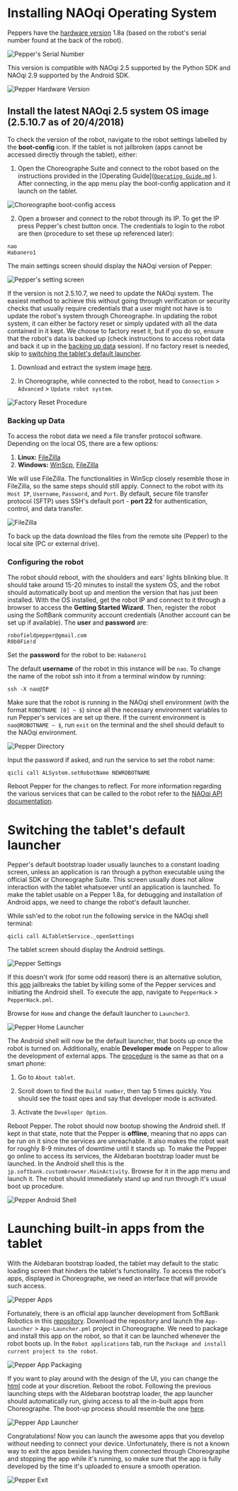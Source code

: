 # Installing NAOqi Operating System

Peppers have the [hardware version](https://support.aldebaran.com/support/solutions/articles/80000963170-is-my-pepper-a-1-7-1-8a-or-1-8-hardware-version-) 1.8a (based on the robot's serial number found at the back of the robot). 

![Pepper's Serial Number](Images/Pepper's%20Serial%20Number.png)  

This version is compatible with NAOqi 2.5 supported by the Python SDK and NAOqi 2.9 supported by the Android SDK. 

![Pepper Hardware Version](Images/Pepper%20Hardware%20version.png)  

## Install the latest NAOqi 2.5 system OS image (2.5.10.7 as of 20/4/2018)

To check the version of the robot, navigate to the robot settings labelled by the **boot-config** icon. If the tablet is not jailbroken (apps cannot be accessed directly through the tablet), either:

1) Open the Choreographe Suite and connect to the robot based on the instructions provided in the [Operating Guide]([`Operating Guide.md`](Operating%20Pepper%20Guide.md)
). After connecting, in the app menu play the boot-config application and it launch on the tablet.

![Choreographe boot-config access](Images/Boot-config%20Choreographe.png)  

2) Open a browser and connect to the robot through its IP. To get the IP press Pepper's chest button once. The credentials to login to the robot are then (procedure to set these up referenced later):

```
nao
Habanero1
```

The main settings screen should display the NAOqi version of Pepper:

![Pepper's setting screen](Images/NAOqi%20Version.png)  

If the version is not 2.5.10.7, we need to update the NAOqi system. The easiest method to achieve this without going through verification or security checks that usually require credentials that a user might not have is to update the robot's system through Choreographe. In updating the robot system, it can either be factory reset or simply updated with all the data contained in it kept. We choose to factory reset it, but if you do so, ensure that the robot's data is backed up (check instructions to access robot data and back it up in the [backing up data](#backing-up-data) session). If no factory reset is needed, skip to [switching the tablet's default launcher](#switching-the-tablet's-default-launcher).

1) Download and extract the system image [here](https://www.robotlab.com/hubfs/pepper-x86-2.5.10.7_2018-04-20_with-root.opn).

2) In Choreographe, while connected to the robot, head to `Connection` > `Advanced` > `Update robot system`.

![Factory Reset Procedure](Images/Factory%20Reset.png)  

### Backing up Data
To access the robot data we need a file transfer protocol software. Depending on the local OS, there are a few options:

1) **Linux:** [FileZilla](https://filezilla-project.org/download.php)
2) **Windows:** [WinScp](https://winscp.net/eng/download.php), [FileZilla](https://filezilla-project.org/download.php)

We will use FileZilla. The functionalities in WinScp closely resemble those in FileZilla, so the same steps should still apply. Connect to the robot with its `Host IP`, `Username`, `Password`, and `Port`. By default, secure file transfer protocol (SFTP) uses SSH's default port - **port 22** for authentication, control, and data transfer. 

![FileZilla](Images/FileZilla.png)  

To back up the data download the files from the remote site (Pepper) to the local site (PC or external drive).

### Configuring the robot 
The robot should reboot, with the shoulders and ears' lights blinking blue. It should take around 15-20 minutes to install the system OS, and the robot should automatically boot up and mention the version that has just been installed. With the OS installed, get the robot IP and connect to it through a browser to access the **Getting Started Wizard**. Then, register the robot using the SoftBank community account credentials (Another account can be set up if available). The **user** and **password** are:

```
robofieldpepper@gmail.com
R0b0Fie!d
```

Set the **password** for the robot to be:
`Habanero1`

The default **username** of the robot in this instance will be `nao`. To change the name of the robot ssh into it from a terminal window by running:

```
ssh -X nao@IP
```

Make sure that the robot is running in the NAOqi shell environment (with the format `ROBOTNAME [0] ~ $`) since all the necessary environment variables to run Pepper's services are set up there. If the current environment is `nao@ROBOTNAME ~ $`, run `exit` on the terminal and the shell should default to the NAOqi environment. 

![Pepper Directory](Images/Robot%20Directory.png)  

Input the password if asked, and run the service to set the robot name:

```
qicli call ALSystem.setRobotName NEWROBOTNAME 
```

Reboot Pepper for the changes to reflect. For more information regarding the various services that can be called to the robot refer to the [NAOqi API documentation](http://doc.aldebaran.com/2-5/naoqi/index.html).

# Switching the tablet's default launcher 

Pepper's default bootstrap loader usually launches to a constant loading screen, unless an application is ran through a python executable using the official SDK or Choreographe Suite. This screen usually does not allow interaction with the tablet whatsoever until an application is launched. To make the tablet usable on a Pepper 1.8a, for debugging and installation of Android apps, we need to change the robot's default launcher. 

While ssh'ed to the robot run the following service in the NAOqi shell terminal:

```
qicli call ALTabletService._openSettings
```

The tablet screen should display the Android settings. 

![Pepper Settings](Images/Pepper%20Settings.jpg)  

If this doesn't work (for some odd reason) there is an alternative solution, this [app](https://github.com/LilithWittmann/pepper-tablet-jailbreak) jailbreaks the tablet by killing some of the Pepper services and initiating the Android shell. To execute the app, navigate to `PepperHack` > `PepperHack.pml`.

Browse for `Home` and change the default launcher to `Launcher3`. 

![Pepper Home Launcher](Images/Home%20Launcher.jpg)  

The Android shell will now be the default launcher, that boots up once the robot is turned on. Additionally, enable **Developer mode** on Pepper to allow the development of external apps. The [procedure](samsung.com/uk/support/mobile-devices/how-do-i-turn-on-the-developer-options-menu-on-my-samsung-galaxy-device/) is the same as that on a smart phone:

1) Go to `About tablet`.

2) Scroll down to find the `Build number`, then tap 5 times quickly. You should see the toast opes and say that developer mode is activated.

3) Activate the `Developer Option`.

Reboot Pepper. The robot should now bootup showing the Android shell. If kept in that state, note that the Pepper is **offline**, meaning that no apps can be run on it since the services are unreachable. It also makes the robot wait for roughly 8-9 minutes of downtime until it stands up. To make the Pepper go online to access its services, the Aldebaran bootstrap loader must be launched. In the Android shell this is the `jp.softbank.custombrowser.MainActivity`. Browse for it in the app menu and launch it. The robot should immediately stand up and run through it's usual boot up procedure. 

![Pepper Android Shell](Images/Android%20Shell%20Launcher.png)

# Launching built-in apps from the tablet
With the Aldebaran bootstrap loaded, the tablet may default to the static loading screen that hinders the tablet's functionality. To access the robot's apps, displayed in Choreographe, we need an interface that will provide such access. 

![Pepper Apps](Images/Robot%20Apps.png)

Fortunately, there is an official app launcher development from SoftBank Robotics in this [repository](https://github.com/softbankrobotics-labs/app-launcher). Download the repository and launch the `App-Launcher` > `App-Launcher.pml` project in Choreographe. We need to package and install this app on the robot, so that it can be launched whenever the robot boots up. In the `Robot applications` tab, run the `Package and install current project to the robot`. 

![Pepper App Packaging](Images/Package.png)

If you want to play around with the design of the UI, you can change the [html](https://github.com/softbankrobotics-labs/app-launcher/tree/master/App-Launcher/html) code at your discretion. Reboot the robot. Following the previous launching steps with the Aldebaran bootstrap loader, the app launcher should automatically run, giving access to all the in-built apps from Choreographe. The boot-up process should resemble the one [here](https://drive.google.com/file/d/1EO9krD9SXPCUJuVTQ2w_suvKQX8j57YY/view?usp=sharing).

![Pepper App Launcher](Images/App%20Launcher.jpg)

Congratulations! Now you can launch the awesome apps that you develop without needing to connect your device. Unfortunately, there is not a known way to exit the apps besides having them connected through Choreographe and stopping the app while it's running, so make sure that the app is fully developed by the time it's uploaded to ensure a smooth operation.

![Pepper Exit](Images/Exit.png)